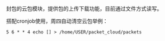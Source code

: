 封包的云包模块，提供包的上传下载功能，目前通过文件方式读写。

搭配cronjob使用，周四自动清空云包举例：

```
5 6 * * 4 echo [] > /home/USER/packet_cloud/packets
```